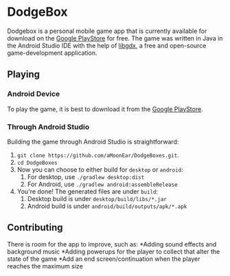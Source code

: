 # DodgeBox

Dodgebox is a personal mobile game app that is currently available for download on the [Google PlayStore](https://play.google.com/store/apps/details?id=com.mygdx.aljawahari)
for free. The game was written in Java in the Android Studio IDE with the help of [libgdx](https://libgdx.badlogicgames.com/), a free and open-source game-development application.

## Playing

### Android Device
To play the game, it is best to download it from the [Google PlayStore](https://play.google.com/store/apps/details?id=com.mygdx.aljawahari).

### Through Android Studio

Building the game through Android Studio is straightforward:

1. `git clone https://github.com/aMoonEar/DodgeBoxes.git`.
2. `cd DodgeBoxes`
3. Now you can choose to either build for `desktop` or `android`:
   1. For desktop, use `./gradlew desktop:dist`
   2. For Android, use `./gradlew android:assembleRelease`
4. You're done! The generated files are under `build`:
   1. Desktop build is under `desktop/build/libs/*.jar`
   2. Android build is under `android/build/outputs/apk/*.apk`

## Contributing

There is room for the app to improve, such as:
*Adding sound effects and background music
*Adding powerups for the player to collect that alter the state of the game
*Add an end screen/continuation when the player reaches the maximum size
